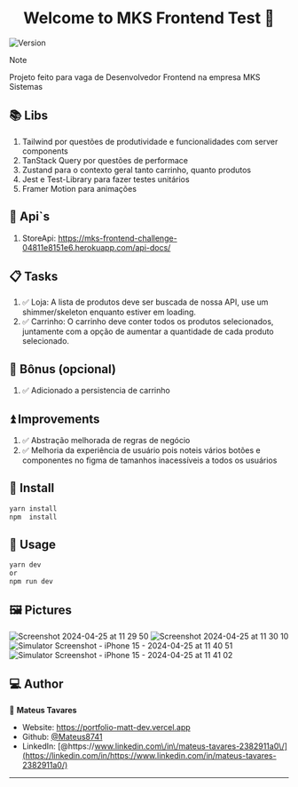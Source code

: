 <h1 align="center">Welcome to MKS Frontend Test 👋</h1>
<p>
  <img alt="Version" src="https://img.shields.io/badge/version-1.0.0-blue.svg?cacheSeconds=2592000" />
</p>

> [!NOTE]
> Projeto feito para vaga de Desenvolvedor Frontend na empresa MKS Sistemas


## 📚 Libs

1. Tailwind por questões de produtividade e funcionalidades com server components
2. TanStack Query por questões de performace
3. Zustand para o contexto geral tanto carrinho, quanto produtos
4. Jest e Test-Library para fazer testes unitários
5. Framer Motion para animações

## 📄 Api`s
1. StoreApi: https://mks-frontend-challenge-04811e8151e6.herokuapp.com/api-docs/

## 📋 Tasks
1. ✅ Loja: A lista de produtos deve ser buscada de nossa API, use um shimmer/skeleton enquanto estiver em loading.
2. ✅ Carrinho: O carrinho deve conter todos os produtos selecionados, juntamente com a opção de aumentar a quantidade de cada produto selecionado.

## 🎁 Bônus (opcional)
1. ✅ Adicionado a persistencia de carrinho

## ⏫ Improvements
1. ✅ Abstração melhorada de regras de negócio
2. ✅ Melhoria da experiência de usuário pois noteis vários botões e componentes no figma de tamanhos inacessíveis a todos os usuários

## 🚀 Install

```sh
yarn install
npm  install
```

## 📱 Usage

```sh
yarn dev
or
npm run dev
```

## 🖼️ Pictures

![Screenshot 2024-04-25 at 11 29 50](https://github.com/Mateus8741/challenge-frontend-mks/assets/62652109/40b1ba5f-c830-4c5f-bd9f-25eee699fa01)
![Screenshot 2024-04-25 at 11 30 10](https://github.com/Mateus8741/challenge-frontend-mks/assets/62652109/70eb1c5d-4d03-4fe9-b34d-f3e2cd30f72e)
![Simulator Screenshot - iPhone 15 - 2024-04-25 at 11 40 51](https://github.com/Mateus8741/challenge-frontend-mks/assets/62652109/a2801641-be14-42c7-bd47-43863ff772af)
![Simulator Screenshot - iPhone 15 - 2024-04-25 at 11 41 02](https://github.com/Mateus8741/challenge-frontend-mks/assets/62652109/a970cb5a-b21a-4486-b7f2-64ce45c1d7bf)


## 💻 Author

👤 **Mateus Tavares**

- Website: https://portfolio-matt-dev.vercel.app
- Github: [@Mateus8741](https://github.com/Mateus8741)
- LinkedIn: [@https:\/\/www.linkedin.com\/in\/mateus-tavares-2382911a0\/](https://linkedin.com/in/https://www.linkedin.com/in/mateus-tavares-2382911a0/)
****
